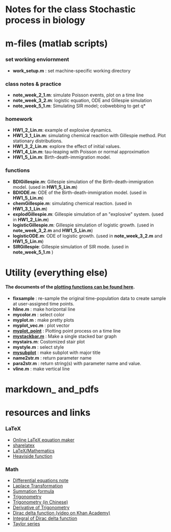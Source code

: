 # Notes for the class Stochastic process in biology

# m-files (matlab scripts)

### set working enviornment
* **work\_setup.m** : set machine-specific working directory 

### class notes & practice
* **note\_week\_2\_1.m**: simulate Poisson events, plot on a time line
* **note\_week\_3\_2.m**: logistic equation, ODE and Gillespie simulation 
* **note\_week\_5\_1.m**: Simulating SIR model; cobwebbing to get q*
 
### homework 
* **HW1\_2\_Lin.m**: example of explosive dynamics.
* **HW1\_3\_1\_Lin.m**: simulating chemical reaction with Gillespie method. Plot stationary distributions.
* **HW1\_3\_2\_Lin.m**: explore the effect of initial values.
* **HW1\_4\_Lin.m**: tau-leaping with Poisson or normal approximation
* **HW1\_5\_Lin.m**: Birth-death-immigration model. 

### functions
* **BDIGillespie.m**: Gillespie simulation of the Birth-death-immigration model. (used in **HW1\_5\_Lin.m**)
* **BDIODE.m**: ODE of the Birth-death-immigration model. (used in **HW1\_5\_Lin.m**)
* **chemGillespie.m**: simulating chemical reaction. (used in **HW1\_3\_1\_Lin.m**)
* **explodGillespie.m**:  Gillespie simulation of an "explosive" system. (used in **HW1\_2\_Lin.m**)
* **logisticGillespie.m**:  Gillespie simulation of logistic growth. (used in **note\_week\_3\_2.m** and **HW1\_5\_Lin.m**)
* **logisticODE.m**:  ODE of logistic growth. (used in **note\_week\_3\_2.m** and **HW1\_5\_Lin.m**)
* **SIRGillespie**: Gillespie simulation of SIR mode. (used in **note\_week\_5\_1.m** )
  
# Utility (everything else)

#### The documents of the [plotting functions can be found here](https://github.com/weitingwlin/matlabutility/tree/master/mfiles).


* **fixsample** : re-sample the original time-population data to create sample at user-assigned time points. 
* **hline.m** : make horizontal line
* **mycolor.m** : select color 
* **myplot.m** : make pretty plots
* **myplot\_vec.m** : plot vector
* [**myplot_point**](https://github.com/weitingwlin/matlabutility/blob/master/documents/myplot_point.md) : Plotting point process on a time line
*  [**mystackbar.m**](https://github.com/weitingwlin/matlabutility/blob/master/documents/mystackbar.md) : Make a single stacked bar graph
*  **mystairs.m**: Costomized stair plot
* **mystyle.m** : select style
* [**mysubplot**](https://github.com/weitingwlin/matlabutility/blob/master/documents/mysubplot.md)   : make subplot with major title
* **name2str.m** : return parameter name
* **para2str.m** : return string(s) with parameter name and value.
* **vline.m** : make vertical line

# markdown\_ and\_pdfs

# resources and links

### LaTeX
* [Online LaTeX equation maker](https://www.codecogs.com/latex/eqneditor.php)
* [sharelatex](https://www.sharelatex.com/)
* [LaTeX/Mathematics](https://en.wikibooks.org/wiki/LaTeX/Mathematics)
* [Heaviside function](http://tex.stackexchange.com/questions/14984/how-to-define-the-heaviside-function-in-latex)

### Math
* [Differential equations note](http://tutorial.math.lamar.edu/Classes/DE/Linear.aspx)
* [Laplace Transformation](http://tutorial.math.lamar.edu/Classes/DE/LaplaceIntro.aspx)
* [Summation formula](http://homepages.gac.edu/~holte/courses/mcs256/documents/summation/top10sums.pdf)
* [Trigonometry](http://math.stackexchange.com/questions/1367487/prove-that-sin-x-2t-1t2-and-cos-x-1-t2-1t2-t-tanx-2)
* [Trigonometry (in Chinese)](http://baike.baidu.com/view/959840.htm)
* [Derivative of Trigonometry](http://www.math.brown.edu/utra/trigderivs.html)
* [Dirac delta function (video on Khan Academy)](https://www.khanacademy.org/math/differential-equations/laplace-transform/properties-of-laplace-transform/v/dirac-delta-function)
* [Integral of Dirac delta function](http://tutorial.math.lamar.edu/Classes/DE/DiracDeltaFunction.aspx)
* [Taylor series](http://tutorial.math.lamar.edu/Classes/CalcII/TaylorSeries.aspx)